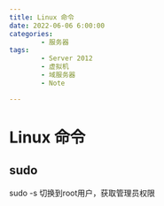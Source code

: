 ```yaml
---
title: Linux 命令
date: 2022-06-06 6:00:00
categories:
        - 服务器
tags:
        - Server 2012
        - 虚拟机
        - 域服务器
        - Note

---
```


# Linux 命令

## sudo

sudo -s 切换到root用户，获取管理员权限